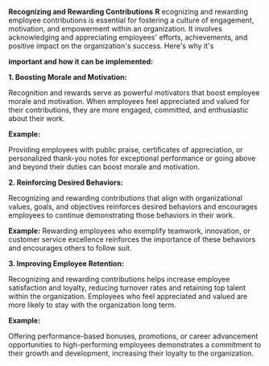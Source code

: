 
**Recognizing and Rewarding Contributions**
**R**
ecognizing and rewarding employee contributions is essential for fostering a culture of engagement, motivation, and empowerment within an organization. It involves acknowledging and appreciating employees' efforts, achievements, and positive impact on the organization's success. Here's why it's 

**important and how it can be implemented:**

**1. Boosting Morale and Motivation:**

 Recognition and rewards serve as powerful motivators that boost employee morale and motivation. When employees feel appreciated and valued for their contributions, they are more engaged, committed, and enthusiastic about their work.

**Example:** 

Providing employees with public praise, certificates of appreciation, or personalized thank-you notes for exceptional performance or going above and beyond their duties can boost morale and motivation.

**2. Reinforcing Desired Behaviors:**

 Recognizing and rewarding contributions that align with organizational values, goals, and objectives reinforces desired behaviors and encourages employees to continue demonstrating those behaviors in their work.

**Example:** 
Rewarding employees who exemplify teamwork, innovation, or customer service excellence reinforces the importance of these behaviors and encourages others to follow suit.

**3. Improving Employee Retention:**

 Recognizing and rewarding contributions helps increase employee satisfaction and loyalty, reducing turnover rates and retaining top talent within the organization. Employees who feel appreciated and valued are more likely to stay with the organization long term.

**Example:**

Offering performance-based bonuses, promotions, or career advancement opportunities to high-performing employees demonstrates a commitment to their growth and development, increasing their loyalty to the organization.



